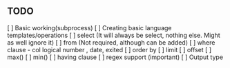 ## TODO

[ ] Basic working(subprocess)
[ ] Creating basic language templates/operations
  [ ] select (It will always be select, nothing else. Might as well ignore it)
  [ ] from <table> (Not required, although can be added)
  [ ] where clause - col logical number , date, exited
  [ ] order by
  [ ] limit
  [ ] offset
  [ ] max()
  [ ] min()
  [ ] having clause
  [ ] regex support (important)
[ ] Output type
